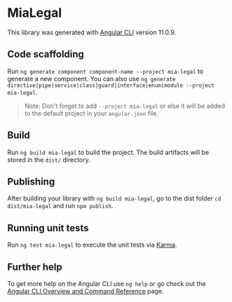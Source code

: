 # MiaLegal

This library was generated with [Angular CLI](https://github.com/angular/angular-cli) version 11.0.9.

## Code scaffolding

Run `ng generate component component-name --project mia-legal` to generate a new component. You can also use `ng generate directive|pipe|service|class|guard|interface|enum|module --project mia-legal`.
> Note: Don't forget to add `--project mia-legal` or else it will be added to the default project in your `angular.json` file. 

## Build

Run `ng build mia-legal` to build the project. The build artifacts will be stored in the `dist/` directory.

## Publishing

After building your library with `ng build mia-legal`, go to the dist folder `cd dist/mia-legal` and run `npm publish`.

## Running unit tests

Run `ng test mia-legal` to execute the unit tests via [Karma](https://karma-runner.github.io).

## Further help

To get more help on the Angular CLI use `ng help` or go check out the [Angular CLI Overview and Command Reference](https://angular.io/cli) page.

